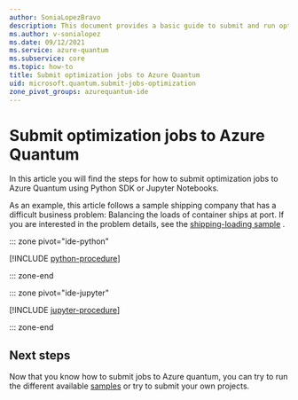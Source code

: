 ```yaml
---
author: SoniaLopezBravo
description: This document provides a basic guide to submit and run optimization jobs Azure Quantum using Python SDK and Jupyter Notebooks. 
ms.author: v-sonialopez
ms.date: 09/12/2021
ms.service: azure-quantum
ms.subservice: core
ms.topic: how-to
title: Submit optimization jobs to Azure Quantum
uid: microsoft.quantum.submit-jobs-optimization
zone_pivot_groups: azurequantum-ide
---
```


# Submit optimization jobs to Azure Quantum

In this article you will find the steps for how to submit optimization jobs to Azure Quantum using Python SDK or Jupyter Notebooks.

As an example, this article follows a sample shipping company that has a difficult business problem: Balancing the loads of container ships at port. If you are interested in the problem details, see the [shipping-loading sample](https://github.com/microsoft/qio-samples/tree/main/samples/ship-loading) .

::: zone pivot="ide-python"

[!INCLUDE [python-procedure](includes/how-to-submit-qio-include-python.md)]

::: zone-end

::: zone pivot="ide-jupyter"

[!INCLUDE [jupyter-procedure](includes/how-to-submit-qio-include-jupyter.md)]

::: zone-end

## Next steps

Now that you know how to submit jobs to Azure quantum, you can try to run the
different available [samples](https://github.com/microsoft/qio-samples/tree/main/samples) or try to submit your own projects.

